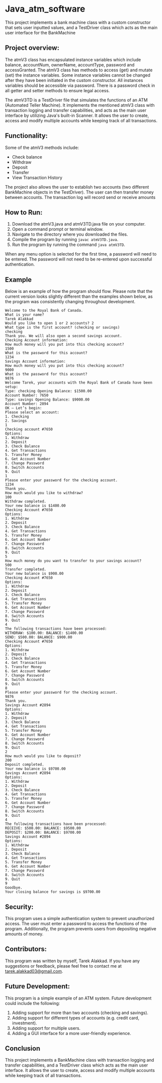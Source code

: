 # Java_atm_software
This project implements a bank machine class with a custom constructor that sets user inputted values, and a TestDriver class which acts as the main user interface for the BankMachine

## Project overview:

The atmV3 class has encapsulated instance variables which include balance, accountNum, ownerName, accountType, password and accessGranted. The atmV3 class has methods to access (get) and mutate (set) the instance variables. Some instance variables cannot be changed after they have been initiated in the custom constructor. All instances variables should be accessible via password. There is a password check in all getter and setter methods to ensure legal access.

The atmV3TD is a TestDriver file that simulates the functions of an ATM (Automated Teller Machine). It implements the mentioned atmV3 class with transaction logging and transfer capabilities, and acts as the main user interface by utilizing Java's built-in Scanner. It allows the user to create, access and modify multiple accounts while keeping track of all transactions.


## Functionality:
Some of the atmV3 methods include:

  - Check balance
  - Withdraw
  - Deposit
  - Transfer
  - View Transaction History

The project also allows the user to establish two accounts (two different BankMachine objects in the TestDriver). The user can then transfer money between accounts. The transaction log will record send or receive amounts

## How to Run:

1. Download the atmV3.java and atmV3TD.java file on your computer.
2. Open a command prompt or terminal window.
3. Navigate to the directory where you downloaded the files.
4. Compile the program by running ```javac atmV3TD.java```.
5. Run the program by running the command ```java atmV3TD```. 

When any menu option is selected for the first time, a password will need to be entered. The password will not need to be re-entered upon successful authentication.

## Example
Below is an example of how the program should flow. Please note that the current version looks slightly different than the examples shown below, as the program was consistently changing throughout development.

```
Welcome to the Royal Bank of Canada.
What is your name?
Tarek Alakkad
Would you like to open 1 or 2 accounts? 2
What type is the first account? (checking or savings)
checking
Thank you. We will also open a second savings account.
Checking Account information:
How much money will you put into this checking account?
1500
What is the password for this account?
1234
Savings Account information:
How much money will you put into this checking account?
9000
What is the password for this account?
9876
Welcome Tarek, your accounts with the Royal Bank of Canada have been setup:
Type: checking Opening Balance: $1500.00
Account Number: 7650
Type: savings Opening Balance: $9000.00
Account Number: 2894
OK – Let’s begin:
Please select an account: 
1. Checking
2. Savings
1
Checking account #7650
Options: 
1. Withdraw
2. Deposit
3. Check Balance
4. Get Transactions
5. Transfer Money
6. Get Account Number
7. Change Password
8. Switch Accounts
9. Quit
1
Please enter your password for the checking account.
1234
Thank you.
How much would you like to withdraw?
100
Withdraw completed.
Your new balance is $1400.00
Checking Account #7650
Options: 
1. Withdraw
2. Deposit
3. Check Balance
4. Get Transactions
5. Transfer Money
6. Get Account Number
7. Change Password
8. Switch Accounts
9. Quit
5
How much money do you want to transfer to your savings account?
500
Transfer completed.
Your new balance is $900.00
Checking Account #7650
Options: 
1. Withdraw
2. Deposit
3. Check Balance
4. Get Transactions
5. Transfer Money
6. Get Account Number
7. Change Password
8. Switch Accounts
9. Quit
4
The following transactions have been processed:
WITHDRAW: $100.00: BALANCE: $1400.00
SEND: $500.00: BALANCE: $900.00
Checking Account #7650
Options: 
1. Withdraw
2. Deposit
3. Check Balance
4. Get Transactions
5. Transfer Money
6. Get Account Number
7. Change Password
8. Switch Accounts
9. Quit
8
Please enter your password for the checking account.
9876
Thank you.
Savings Account #2894
Options: 
1. Withdraw
2. Deposit
3. Check Balance
4. Get Transactions
5. Transfer Money
6. Get Account Number
7. Change Password
8. Switch Accounts
9. Quit
2
How much would you like to deposit?
200
Deposit completed.
Your new balance is $9700.00
Savings Account #2894
Options: 
1. Withdraw
2. Deposit
3. Check Balance
4. Get Transactions
5. Transfer Money
6. Get Account Number
7. Change Password
8. Switch Accounts
9. Quit
4
The following transactions have been processed:
RECEIVE: $500.00: BALANCE: $9500.00
DEPOSIT: $200.00: BALANCE: $9700.00
Savings Account #2894
Options: 
1. Withdraw
2. Deposit
3. Check Balance
4. Get Transactions
5. Transfer Money
6. Get Account Number
7. Change Password
8. Switch Accounts
9. Quit
9
Goodbye.
Your closing balance for savings is $9700.00
```

## Security:
This program uses a simple authentication system to prevent unauthorized access. The user must enter a password to access the functions of the program. Additionally, the program prevents users from depositing negative amounts of money.

## Contributors:
This program was written by myself, Tarek Alakkad. If you have any suggestions or feedback, please feel free to contact me at tarek.alakkad03@gmail.com.

## Future Development:
This program is a simple example of an ATM system. Future development could include the following:

1. Adding support for more than two accounts (checking and savings).
2. Adding support for different types of accounts (e.g. credit card, investment).
3. Adding support for multiple users.
4. Adding a GUI interface for a more user-friendly experience.

## Conclusion
This project implements a BankMachine class with transaction logging and transfer capabilities, and a TestDriver class which acts as the main user interface. It allows the user to create, access and modify multiple accounts while keeping track of all transactions.
